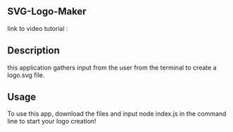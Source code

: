 ## SVG-Logo-Maker

link to video tutorial : 

## Description
this application gathers input from the user from the terminal to create a logo.svg file.

## Usage
To use this app, download the files and input node index.js in the command line to start your logo creation!